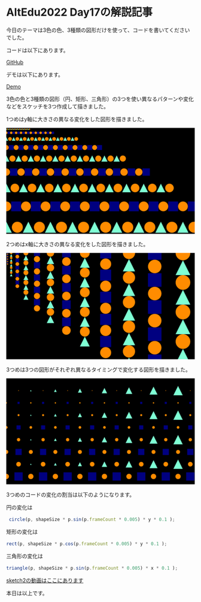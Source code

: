 # AltEdu2022 Day17の解説記事

今日のテーマは3色の色、3種類の図形だけを使って、コードを書いてくださいでした。

コードは以下にあります。

[GitHub](https://github.com/HosodaMath/ArtOFCode/tree/main/Festival/Year2022/AltEdu2022/day17/src)

デモは以下にあります。

[Demo](https://hosodamath.github.io/three3Sketch/)

3色の色と3種類の図形（円、矩形、三角形）の3つを使い異なるパターンや変化などをスケッチを3つ作成して描きました。

1つめはy軸に大きさの異なる変化をした図形を描きました。

![y軸に大きさの異なる変化をした図形](sketch0.png)

2つめはx軸に大きさの異なる変化をした図形を描きました。

![x軸に大きさの異なる変化をした図形](sketch1.png)

3つめは3つの図形がそれぞれ異なるタイミングで変化する図形を描きました。

![3つの図形がそれぞれ異なるタイミングで変化する図形](sketch2.png)


3つめのコードの変化の割当は以下のようになります。

円の変化は
```ts
 circle(p, shapeSize * p.sin(p.frameCount * 0.005) * y * 0.1 );
```

矩形の変化は
```ts
rect(p, shapeSize * p.cos(p.frameCount * 0.005) * y * 0.1 );
```

三角形の変化は
```ts
triangle(p, shapeSize * p.sin(p.frameCount * 0.005) * x * 0.1 );
```

[sketch2の動画はここにあります](https://www.youtube.com/watch?v=JAe4bd47KLQ)

本日は以上です。